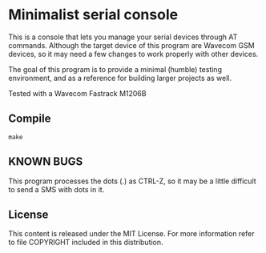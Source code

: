 Minimalist serial console
=========================
This is a console that lets you manage your serial devices through AT commands.
Although the target device of this program are Wavecom GSM devices, so it may
need a few changes to work properly with other devices.

The goal of this program is to provide a minimal (humble) testing environment,
and as a reference for building larger projects as well.

Tested with a Wavecom Fastrack M1206B

Compile
-------
    make 

KNOWN BUGS
----------
This program processes the dots (.) as CTRL-Z, so it may be a little difficult
to send a SMS with dots in it.

License
-------
This content is released under the MIT License. For more information
refer to file COPYRIGHT included in this distribution.
